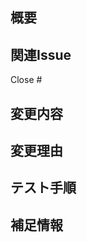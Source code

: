 ## 概要

<!-- 変更の概要を簡潔に記入してください -->

## 関連Issue

<!-- 関連するIssue番号を記入してください -->
Close #

## 変更内容

<!-- 変更の内容を詳細に記入してください -->

## 変更理由

<!-- 変更を行った理由を記入してください -->

## テスト手順

<!-- 変更が正しく動作することを確認するための手順を記入してください -->

## 補足情報

<!-- 補足情報やスクリーンショットがあれば記入してください -->
